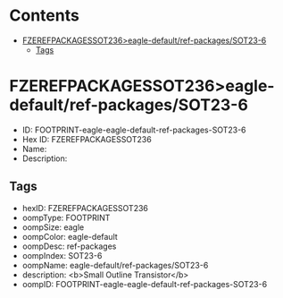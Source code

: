 



Contents
========

* [FZEREFPACKAGESSOT236>eagle-default/ref-packages/SOT23-6](#fzerefpackagessot236eagle-defaultref-packagessot23-6)
	* [Tags](#tags)

# FZEREFPACKAGESSOT236>eagle-default/ref-packages/SOT23-6

- ID: FOOTPRINT-eagle-eagle-default-ref-packages-SOT23-6
- Hex ID: FZEREFPACKAGESSOT236
- Name: 
- Description: 

## Tags

- hexID: FZEREFPACKAGESSOT236
- oompType: FOOTPRINT
- oompSize: eagle
- oompColor: eagle-default
- oompDesc: ref-packages
- oompIndex: SOT23-6
- oompName: eagle-default/ref-packages/SOT23-6
- description: &lt;b&gt;Small Outline Transistor&lt;/b&gt;
- oompID: FOOTPRINT-eagle-eagle-default-ref-packages-SOT23-6
